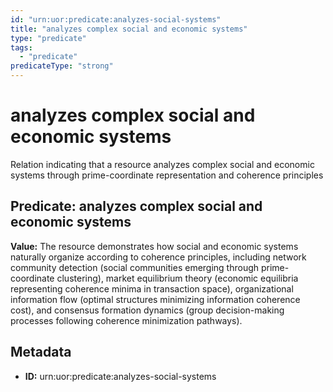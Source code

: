 ```yaml
---
id: "urn:uor:predicate:analyzes-social-systems"
title: "analyzes complex social and economic systems"
type: "predicate"
tags:
  - "predicate"
predicateType: "strong"
---
```


# analyzes complex social and economic systems

Relation indicating that a resource analyzes complex social and economic systems through prime-coordinate representation and coherence principles

## Predicate: analyzes complex social and economic systems

**Value:** The resource demonstrates how social and economic systems naturally organize according to coherence principles, including network community detection (social communities emerging through prime-coordinate clustering), market equilibrium theory (economic equilibria representing coherence minima in transaction space), organizational information flow (optimal structures minimizing information coherence cost), and consensus formation dynamics (group decision-making processes following coherence minimization pathways).

## Metadata

- **ID:** urn:uor:predicate:analyzes-social-systems
